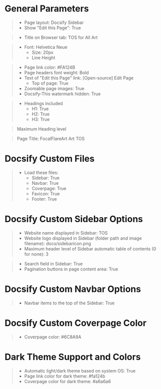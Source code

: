 <!-- Parameters used for MD -->

# General Parameters
> - Page layout: Docsify Sidebar
> - Show "Edit this Page": True

> - Title on Browser tab: TOS for All Art

> - Font: Helvetica Neue
> 	- Size: 20px
> 	- Line Height

> - Page link color: #FA124B
> - Page headers font weight: Bold
> - Text of "Edit this Page" link: [Open-source] Edit Page
> 	- Top of page: True
> - Zoomable page images: True
> - Docsify-This watermark hidden: True

> - Headings included
> 	- H1: True
> 	- H2: True
> 	- H3: True

> Maximum Heading level

> Page Title: FocalFlareArt Art TOS

# Docsify Custom Files
> - Load these files: 
> 	- Sidebar: True
> 	- Navbar: True
> 	- Coverpage: True
> 	- Favicon: True
> 	- Footer: True

# Docsify Custom Sidebar Options
> - Website name displayed in Sidebar: TOS
> - Website logo displayed in Sidebar (folder path and image filename): docs/sidebaricon.png
> - Maximum header level of Sidebar automatic table of contents (0 for none): 3

> - Search field in Sidebar: True
> - Pagination buttons in page content area: True

# Docsify Custom Navbar Options
> - Navbar items to the top of the Sidebar: True

# Docsify Custom Coverpage Color
> - Coverpage color: #6C8A9A

# Dark Theme Support and Colors
> - Automatic light/dark theme based on system OS: True
> - Page link color for dark theme: #fa124b
> - Coverpage color for dark theme: #a6a6a6